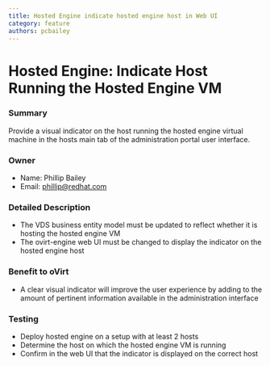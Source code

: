 ```yaml
---
title: Hosted Engine indicate hosted engine host in Web UI
category: feature
authors: pcbailey
---
```


# Hosted Engine: Indicate Host Running the Hosted Engine VM

### Summary

Provide a visual indicator on the host running the hosted engine virtual machine in the hosts main tab of the administration portal user interface.

### Owner

*   Name: Phillip Bailey
*   Email: phillip@redhat.com

### Detailed Description

*   The VDS business entity model must be updated to reflect whether it is hosting the hosted engine VM
*   The ovirt-engine web UI must be changed to display the indicator on the hosted engine host

### Benefit to oVirt

*   A clear visual indicator will improve the user experience by adding to the amount of pertinent information available in the administration interface

### Testing

*   Deploy hosted engine on a setup with at least 2 hosts
*   Determine the host on which the hosted engine VM is running
*   Confirm in the web UI that the indicator is displayed on the correct host
